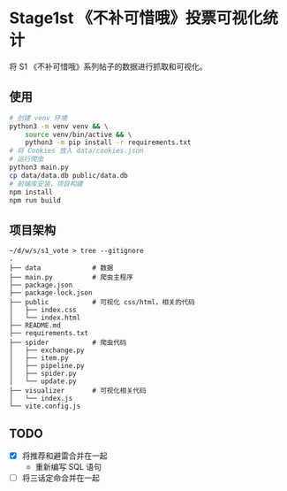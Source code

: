 # Stage1st 《不补可惜哦》投票可视化统计

将 S1 《不补可惜哦》系列帖子的数据进行抓取和可视化。

## 使用

```bash
# 创建 venv 环境
python3 -m venv venv && \
    source venv/bin/active && \
    python3 -m pip install -r requirements.txt
# 将 Cookies 放入 data/cookies.json
# 运行爬虫
python3 main.py
cp data/data.db public/data.db
# 前端库安装，项目构建
npm install
npm run build
```

## 项目架构

```plaintext
~/d/w/s/s1_vote > tree --gitignore
.
├── data             # 数据
├── main.py          # 爬虫主程序
├── package.json
├── package-lock.json
├── public           # 可视化 css/html，相关的代码
│   ├── index.css
│   └── index.html
├── README.md
├── requirements.txt
├── spider           # 爬虫代码
│   ├── exchange.py
│   ├── item.py
│   ├── pipeline.py
│   ├── spider.py
│   └── update.py
├── visualizer       # 可视化相关代码
│   └── index.js
└── vite.config.js
```

## TODO

- [x] 将推荐和避雷合并在一起
    - 重新编写 SQL 语句
- [ ] 将三话定命合并在一起
